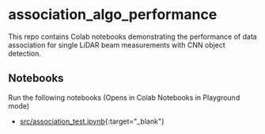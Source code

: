 # association_algo_performance
This repo contains Colab notebooks demonstrating the performance of data association for single LiDAR beam measurements with CNN object detection.  
## Notebooks  
Run the following notebooks (Opens in Colab Notebooks in Playground mode)  
* [src/association_test.ipynb](https://colab.research.google.com/github/rhanschristiansen/association_algo_performance/blob/master/src/association_test.ipynb){:target="_blank"}  


